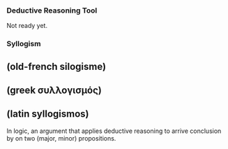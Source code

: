 ### Deductive Reasoning Tool

Not ready yet.

### Syllogism
## (old-french silogisme)
## (greek συλλογισμός)
## (latin syllogismos)

In logic, an argument that applies deductive reasoning to arrive conclusion 
by on two (major, minor) propositions.
